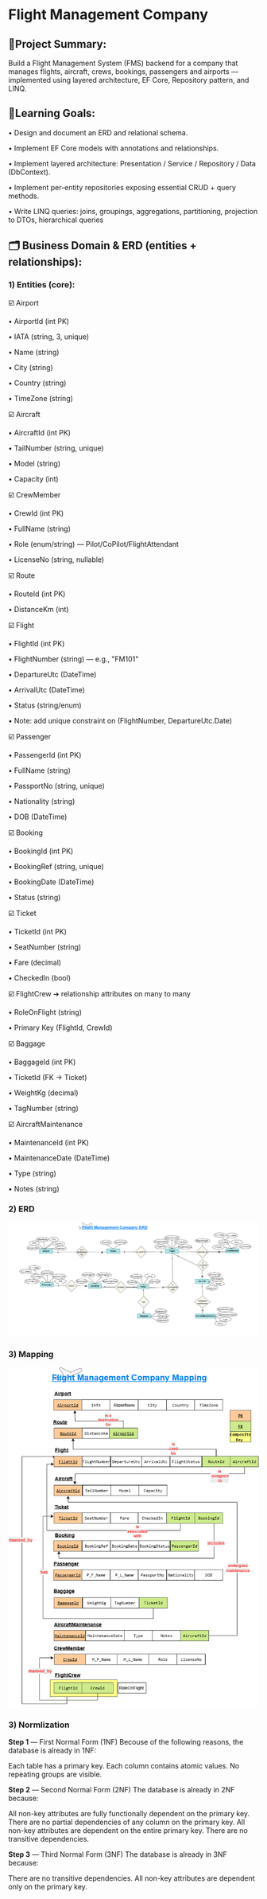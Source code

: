 ﻿# Flight Management Company

  ## 📜Project Summary: 
  Build a Flight Management System (FMS) backend for a company that manages flights, aircraft, crews, bookings, 
passengers and airports — implemented using layered architecture, EF Core, Repository pattern, and LINQ.

##   🎯Learning Goals: 
• Design and document an ERD and relational schema. 

• Implement EF Core models with annotations and relationships. 

• Implement layered architecture: Presentation / Service / Repository / Data (DbContext). 

• Implement per-entity repositories exposing essential CRUD + query methods. 

• Write LINQ queries: joins, groupings, aggregations, partitioning, projection to DTOs, hierarchical queries


 ## 🗂️ Business Domain & ERD (entities + relationships):

 ### 1) Entities (core): 

☑️ Airport 

• AirportId (int PK) 

• IATA (string, 3, unique) 

• Name (string) 

• City (string) 

• Country (string) 

• TimeZone (string) 

☑️ Aircraft 

• AircraftId (int PK) 

• TailNumber (string, unique) 

• Model (string) 

• Capacity (int) 

☑️ CrewMember 

• CrewId (int PK) 

• FullName (string) 

• Role (enum/string) — Pilot/CoPilot/FlightAttendant 

• LicenseNo (string, nullable) 
 
☑️ Route 

• RouteId (int PK) 

• DistanceKm (int) 

☑️ Flight 

• FlightId (int PK) 

• FlightNumber (string) — e.g., "FM101"

• DepartureUtc (DateTime) 

• ArrivalUtc (DateTime) 

• Status (string/enum) 

• Note: add unique constraint on (FlightNumber, DepartureUtc.Date) 

☑️ Passenger 

• PassengerId (int PK) 

• FullName (string) 

• PassportNo (string, unique) 

• Nationality (string) 

• DOB (DateTime) 

☑️ Booking 

• BookingId (int PK) 

• BookingRef (string, unique) 

• BookingDate (DateTime) 

• Status (string) 

☑️ Ticket 

• TicketId (int PK) 

• SeatNumber (string) 

• Fare (decimal) 

• CheckedIn (bool) 

☑️ FlightCrew ➔ relationship attributes on many to many 

• RoleOnFlight (string) 

• Primary Key (FlightId, CrewId) 
 
☑️ Baggage 

• BaggageId (int PK) 

• TicketId (FK → Ticket) 

• WeightKg (decimal) 

• TagNumber (string) 

☑️ AircraftMaintenance 

• MaintenanceId (int PK) 

• MaintenanceDate (DateTime) 

• Type (string) 

• Notes (string)

### 2) ERD 

![](image/FlightManagementCompany-ERD.png)

### 3) Mapping 

![](image/FlightManagementCompany-Mapping.png)

### 3) Normlization 

**Step 1**  — First Normal Form (1NF) Becouse of the following reasons, the database is already in 1NF:

Each table has a primary key.
Each column contains atomic values.
No repeating groups are visible.

**Step 2** — Second Normal Form (2NF) The database is already in 2NF because:

All non-key attributes are fully functionally dependent on the primary key.
There are no partial dependencies of any column on the primary key.
All non-key attributes are dependent on the entire primary key.
There are no transitive dependencies.

**Step 3** — Third Normal Form (3NF) The database is already in 3NF because:

There are no transitive dependencies.
All non-key attributes are dependent only on the primary key.